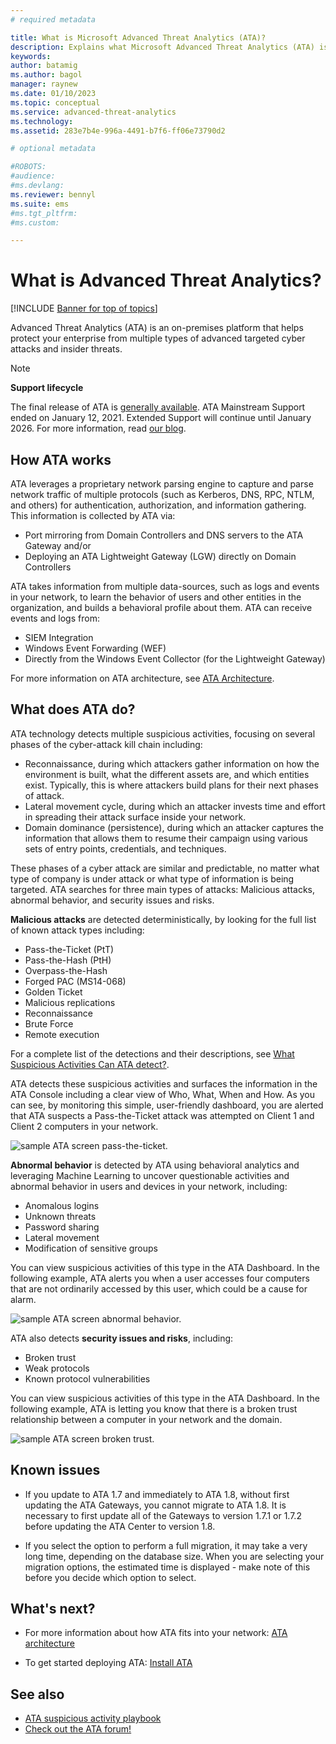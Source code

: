```yaml
---
# required metadata

title: What is Microsoft Advanced Threat Analytics (ATA)?
description: Explains what Microsoft Advanced Threat Analytics (ATA) is and what kinds of suspicious activities it can detect
keywords:
author: batamig
ms.author: bagol
manager: raynew
ms.date: 01/10/2023
ms.topic: conceptual
ms.service: advanced-threat-analytics
ms.technology:
ms.assetid: 283e7b4e-996a-4491-b7f6-ff06e73790d2

# optional metadata

#ROBOTS:
#audience:
#ms.devlang:
ms.reviewer: bennyl
ms.suite: ems
#ms.tgt_pltfrm:
#ms.custom:

---
```


# What is Advanced Threat Analytics?

[!INCLUDE [Banner for top of topics](includes/banner.md)]

Advanced Threat Analytics (ATA) is an on-premises platform that helps protect your enterprise from multiple types of advanced targeted cyber attacks and insider threats.

> [!NOTE]
> **Support lifecycle**
>
> The final release of ATA is [generally available](https://support.microsoft.com/help/4568997/update-3-for-microsoft-advanced-threat-analytics-1-9). ATA Mainstream Support ended on January 12, 2021. Extended Support will continue until January 2026. For more information, read [our blog](https://techcommunity.microsoft.com/t5/security-compliance-and-identity/end-of-mainstream-support-for-advanced-threat-analytics-january/ba-p/1539181).

## How ATA works

ATA leverages a proprietary network parsing engine to capture and parse network traffic of multiple protocols (such as Kerberos, DNS, RPC, NTLM, and others) for authentication, authorization, and information gathering. This information is collected by ATA via:

- Port mirroring from Domain Controllers and DNS servers to the ATA Gateway and/or
- Deploying an ATA Lightweight Gateway (LGW) directly on Domain Controllers

ATA takes information from multiple data-sources, such as logs and events in your network, to learn the behavior of users and other entities in the organization, and builds a behavioral profile about them.
ATA can receive events and logs from:

- SIEM Integration
- Windows Event Forwarding (WEF)
- Directly from the Windows Event Collector (for the Lightweight Gateway)


For more information on ATA architecture, see [ATA Architecture](ata-architecture.md).

## What does ATA do?

ATA technology detects multiple suspicious activities, focusing on several phases of the cyber-attack kill chain including:

- Reconnaissance, during which attackers gather information on how the environment is built, what the different assets are, and which entities exist. Typically, this is where attackers build plans for their next phases of attack.
- Lateral movement cycle, during which an attacker invests time and effort in spreading their attack surface inside your network.
- Domain dominance (persistence), during which an attacker captures the information that allows them to resume their campaign using various sets of entry points, credentials, and techniques. 

These phases of a cyber attack are similar and predictable, no matter what type of company is under attack or what type of information is being targeted.
ATA searches for three main types of attacks: Malicious attacks, abnormal behavior, and security issues and risks.

**Malicious attacks** are detected deterministically, by looking for the full list of known attack types including:

- Pass-the-Ticket (PtT)
- Pass-the-Hash (PtH)
- Overpass-the-Hash
- Forged PAC (MS14-068)
- Golden Ticket
- Malicious replications
- Reconnaissance
- Brute Force
- Remote execution

For a complete list of the detections and their descriptions, see [What Suspicious Activities Can ATA detect?](ata-threats.md). 

ATA detects these suspicious activities and surfaces the information in the ATA Console including a clear view of Who, What, When and How. As you can see, by monitoring this simple, user-friendly dashboard, you are alerted that ATA suspects a Pass-the-Ticket attack was attempted on Client 1 and Client 2 computers in your network.

 ![sample ATA screen pass-the-ticket.](media/pass_the_ticket_sa.png)

**Abnormal behavior** is detected by ATA using behavioral analytics and leveraging Machine Learning to uncover questionable activities and abnormal behavior in users and devices in your network, including:

- Anomalous logins
- Unknown threats
- Password sharing
- Lateral movement
- Modification of sensitive groups


You can view suspicious activities of this type in the ATA Dashboard. In the following example, ATA alerts you when a user accesses four computers that are not ordinarily accessed by this user, which could be a cause for alarm.

 ![sample ATA screen abnormal behavior.](media/abnormal-behavior-sa.png) 

ATA also detects **security issues and risks**, including:

- Broken trust
- Weak protocols
- Known protocol vulnerabilities

You can view suspicious activities of this type in the ATA Dashboard. In the following example, ATA is letting you know that there is a broken trust relationship between a computer in your network and the domain.

  ![sample ATA screen broken trust.](media/broken-trust-sa.png)


## Known issues

- If you update to ATA 1.7 and immediately to ATA 1.8, without first updating the ATA Gateways, you cannot migrate to ATA 1.8. It is necessary to first update all of the Gateways to version 1.7.1 or 1.7.2 before updating the ATA Center to version 1.8.

- If you select the option to perform a full migration, it may take a very long time, depending on the database size. When you are selecting your migration options, the estimated time is displayed - make note of this before you decide which option to select. 


## What's next?

- For more information about how ATA fits into your network: [ATA architecture](ata-architecture.md)

- To get started deploying ATA: [Install ATA](install-ata-step1.md)

## See also

- [ATA suspicious activity playbook](https://aka.ms/ataplaybook)
- [Check out the ATA forum!](https://social.technet.microsoft.com/Forums/security/home?forum=mata)
